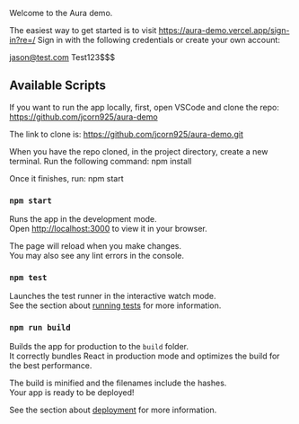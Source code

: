 Welcome to the Aura demo.

The easiest way to get started is to visit https://aura-demo.vercel.app/sign-in?re=/
Sign in with the following credentials or create your own account:

jason@test.com
Test123$$$

## Available Scripts
If you want to run the app locally, first, open VSCode and clone the repo: https://github.com/jcorn925/aura-demo

The link to clone is: https://github.com/jcorn925/aura-demo.git

When you have the repo cloned, in the project directory, create a new terminal. Run the following command: npm install

Once it finishes, run: npm start

### `npm start`

Runs the app in the development mode.\
Open [http://localhost:3000](http://localhost:3000) to view it in your browser.

The page will reload when you make changes.\
You may also see any lint errors in the console.

### `npm test`

Launches the test runner in the interactive watch mode.\
See the section about [running tests](https://facebook.github.io/create-react-app/docs/running-tests) for more information.

### `npm run build`

Builds the app for production to the `build` folder.\
It correctly bundles React in production mode and optimizes the build for the best performance.

The build is minified and the filenames include the hashes.\
Your app is ready to be deployed!

See the section about [deployment](https://facebook.github.io/create-react-app/docs/deployment) for more information.
